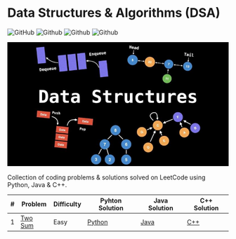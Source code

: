 # Data Structures & Algorithms (DSA)

![GitHub](https://img.shields.io/github/license/mashape/apistatus.svg?style=for-the-badge)
![Github](https://img.shields.io/badge/languages-python-green.svg?longCache=true&style=for-the-badge)
![Github](https://img.shields.io/badge/languages-java-green.svg?longCache=true&style=for-the-badge)
![Github](https://img.shields.io/badge/languages-c++-green.svg?longCache=true&style=for-the-badge)

![alt text](./LeetCode/Python/dsa.jpg)

Collection of coding problems & solutions solved on LeetCode using Python, Java & C++.

| # | Problem | Difficulty |Pyhton Solution | Java Solution|C++ Solution|
|---|---------|------------|----------|----------|----------|
1 | [Two Sum](https://leetcode.com/problems/two-sum) | Easy | [Python](./LeetCode/Python/TwoSum.py)|[Java]() | [C++]() |
